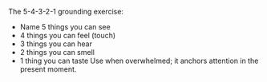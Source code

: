 ﻿The 5-4-3-2-1 grounding exercise:
- Name 5 things you can see
- 4 things you can feel (touch)
- 3 things you can hear
- 2 things you can smell
- 1 thing you can taste
Use when overwhelmed; it anchors attention in the present moment.
